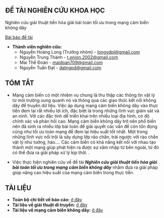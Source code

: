 ## ĐỀ TÀI NGHIÊN CỨU KHOA HỌC 
Nghiên cứu giải thuật tiến hóa giải bài toán tối ưu trong mạng cảm biến không dây

[Bài báo đề tài](https://github.com/t-oninon/Optimizing-sensor-network-coverage-with-genetic-algorithm/blob/master/src/reference/Optimizing%20sensor%20network%20coverage%20with%20genetic%20algorithm.pdf) 

* **Thành viên nghiên cứu:**
    * Nguyễn Hoàng Long (Trưởng nhóm) - longydpl@gmail.com
    * Nguyễn Trung Thành - t.onion.2002@gmail.com
    * Mai Thế Đoàn - maidoan709@gmail.com
    * Nguyễn Tuấn Đạt - datngpd@gmail.com

## TÓM TẮT
* Mạng cảm biến có một nhiệm vụ chung là thu thập các thông tin vật lý từ môi trường xung quanh nó và thông qua các giao thức kết nối không dây để truyền dữ liệu. Việc áp dụng mạng cảm biến không dây vào thực tiễn đem lại rất nhiều lợi ích, đặc biệt là trong những lĩnh vực giám sát và an ninh. Với các đặc tính dễ triển khai trên nhiều loại địa hình, có độ chính xác và phản hồi cao. Mạng cảm biến không dây trở nên phổ biến nên đã sinh ra nhiều lớp bài toán để giải quyết các vấn đề còn tồn đọng cũng như tối ưu toàn mạng để đem lại hiệu suất tốt nhất. Một trong những lĩnh vực nổi trội là xây dựng lớp rào chắn, trái ngược với rào chắn vật lý như tường, hào…. Các cảm biến có khả năng kết nối với nhau tạo thành một mạng giúp phát hiện ra được sự xâm nhập từ bên ngoài, từ đó có thể đưa ra giải pháp xử lý kịp thời. . 

* Việc thực hiện nghiên cứu về đề tài ___Nghiên cứu giải thuật tiến hóa giải bài toán tối ưu trong mạng cảm biến không dây___ nhằm đưa ra giải pháp giúp nâng cao hiệu suất của mạng cảm biến trong thực tiễn.


## TÀI LIỆU
* **Toàn bộ chi tiết về báo cáo:** [ở đây](https://github.com/t-oninon/Optimizing-sensor-network-coverage-with-genetic-algorithm/blob/master/src/reference/BC_NCKH.pdf)
* **Tài liệu về giải thuật di truyền:** [ở đây](https://github.com/t-oninon/Optimizing-sensor-network-coverage-with-genetic-algorithm/blob/master/src/reference/GA.NguyenDinhThuc.pdf)
* **Tài liệu về mạng cảm biến không dây:** [ở đây](https://github.com/t-oninon/Optimizing-sensor-network-coverage-with-genetic-algorithm/blob/master/src/reference/Wireless%20sensor%20networks%20Challenges%20and%20Opportunities.pdf)


